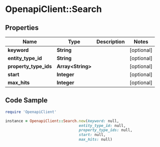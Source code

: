 # OpenapiClient::Search

## Properties

Name | Type | Description | Notes
------------ | ------------- | ------------- | -------------
**keyword** | **String** |  | [optional] 
**entity_type_id** | **String** |  | [optional] 
**property_type_ids** | **Array&lt;String&gt;** |  | [optional] 
**start** | **Integer** |  | [optional] 
**max_hits** | **Integer** |  | [optional] 

## Code Sample

```ruby
require 'OpenapiClient'

instance = OpenapiClient::Search.new(keyword: null,
                                 entity_type_id: null,
                                 property_type_ids: null,
                                 start: null,
                                 max_hits: null)
```


